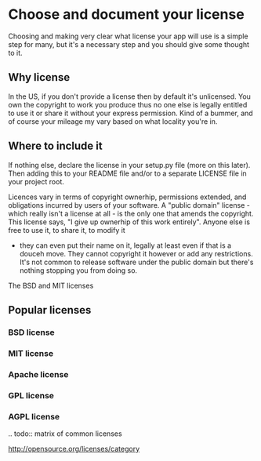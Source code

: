 # Choose and document your license

Choosing and making very clear what license your app will use is a
simple step for many, but it's a necessary step and you should give some
thought to it.

## Why license

In the US, if you don't provide a license then by default it's
unlicensed. You own the copyright to work you produce thus no one else
is legally entitled to use it or share it without your express
permission. Kind of a bummer, and of course your mileage my vary based
on what locality you're in.

## Where to include it

If nothing else, declare the license in your setup.py file (more on this
later). Then adding this to your README file and/or to a separate
LICENSE file in your project root.

Licences vary in terms of copyright ownerhip, permissions extended, and
obligations incurred by users of your software. A "public domain"
license - which really isn't a license at all - is the only one that
amends the copyright. This license says, "I give up ownerhip of this
work entirely". Anyone else is free to use it, to share it, to modify it
- they can even put their name on it, legally at least even if that is a
douceh move. They cannot copyright it however or add any restrictions.
It's not common to release software under the public domain but there's
nothing stopping you from doing so.

The BSD and MIT licenses

## Popular licenses

### BSD license

### MIT license

### Apache license

### GPL license

### AGPL license

.. todo:: matrix of common licenses


http://opensource.org/licenses/category
